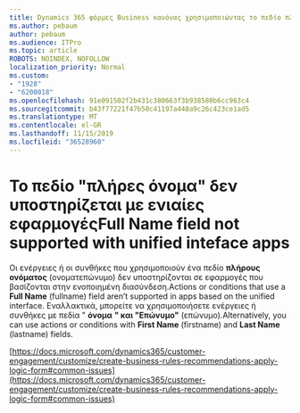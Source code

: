 ```yaml
---
title: Dynamics 365 φόρμες Business κανόνας χρησιμοποιώντας το πεδίο πλήρους ονόματος δεν πυροδότηση
ms.author: pebaum
author: pebaum
ms.audience: ITPro
ms.topic: article
ROBOTS: NOINDEX, NOFOLLOW
localization_priority: Normal
ms.custom:
- "1928"
- "6200018"
ms.openlocfilehash: 91e091502f2b431c380663f3b938580b6cc963c4
ms.sourcegitcommit: b43f77221f47b50c41197a448a9c26c423ce1ad5
ms.translationtype: MT
ms.contentlocale: el-GR
ms.lasthandoff: 11/15/2019
ms.locfileid: "36528960"
---
```

# <a name="full-name-field-not-supported-with-unified-inteface-apps"></a><span data-ttu-id="2d1c4-102">Το πεδίο "πλήρες όνομα" δεν υποστηρίζεται με ενιαίες εφαρμογές</span><span class="sxs-lookup"><span data-stu-id="2d1c4-102">Full Name field not supported with unified inteface apps</span></span>

<span data-ttu-id="2d1c4-103">Οι ενέργειες ή οι συνθήκες που χρησιμοποιούν ένα πεδίο **πλήρους ονόματος** (ονοματεπώνυμο) δεν υποστηρίζονται σε εφαρμογές που βασίζονται στην ενοποιημένη διασύνδεση.</span><span class="sxs-lookup"><span data-stu-id="2d1c4-103">Actions or conditions that use a **Full Name** (fullname) field aren’t supported in apps based on the unified interface.</span></span> <span data-ttu-id="2d1c4-104">Εναλλακτικά, μπορείτε να χρησιμοποιήσετε ενέργειες ή συνθήκες με πεδία " **όνομα** **" και "Επώνυμο"** (επώνυμο).</span><span class="sxs-lookup"><span data-stu-id="2d1c4-104">Alternatively, you can use actions or conditions with **First Name** (firstname) and **Last Name** (lastname) fields.</span></span>

[https://docs.microsoft.com/dynamics365/customer-engagement/customize/create-business-rules-recommendations-apply-logic-form#common-issues](https://docs.microsoft.com/dynamics365/customer-engagement/customize/create-business-rules-recommendations-apply-logic-form#common-issues)
